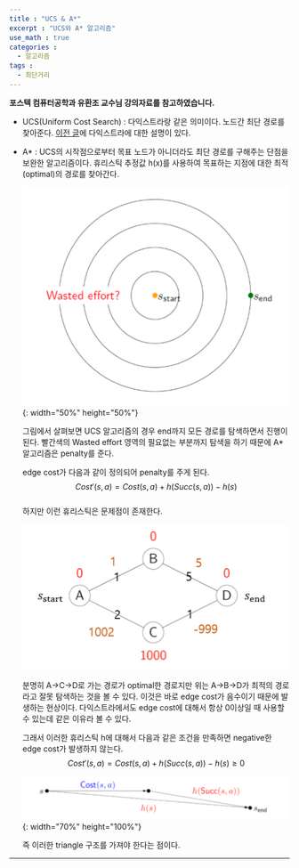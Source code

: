 ```yaml
---
title : "UCS & A*"
excerpt : "UCS와 A* 알고리즘"
use_math : true
categories :
  - 알고리즘
tags :
  - 최단거리
---
```


__포스텍 컴퓨터공학과 유환조 교수님 강의자료를 참고하였습니다.__

- UCS(Uniform Cost Search) : 다익스트라랑 같은 의미이다. 노드간 최단 경로를 찾아준다. [이전 글](https://yms218.github.io/알고리즘/다익스트라/)에 다익스트라에 대한 설명이 있다.

- A* : UCS의 시작점으로부터 목표 노드가 아니더라도 최단 경로를 구해주는 단점을 보완한 알고리즘이다. 휴리스틱 추정값 h(x)를 사용하여 목표하는 지점에 대한 최적(optimal)의 경로를 찾아간다.

  ![](/assets/images/UCS단점.png){: width="50%" height="50%"}  

  그림에서 살펴보면 UCS 알고리즘의 경우 end까지 모든 경로를 탐색하면서 진행이 된다. 빨간색의 Wasted effort 영역의 필요없는 부분까지 탐색을 하기 때문에 A* 알고리즘은 penalty를 준다.

  edge cost가 다음과 같이 정의되어 penalty를 주게 된다.  $$Cost'(s,a)=Cost(s,a)+h(Succ(s,a))-h(s)$$  
  하지만 이런 휴리스틱은 문제점이 존재한다.

  ![](/assets/images/a_star.png)

  분명히 A->C->D로 가는 경로가 optimal한 경로지만 위는 A->B->D가 최적의 경로라고 잘못 탐색하는 것을 볼 수 있다. 이것은 바로 edge cost가 음수이기 때문에 발생하는 현상이다. 다익스트라에서도 edge cost에 대해서 항상 0이상일 때 사용할 수 있는데 같은 이유라 볼 수 있다.  

  그래서 이러한 휴리스틱 h에 대해서 다음과 같은 조건을 만족하면 negative한 edge cost가 발생하지 않는다.  
  $$Cost'(s,a)=Cost(s,a)+h(Succ(s,a))-h(s)\ge 0$$

  ![](/assets/images/h_consist.png){: width="70%" height="100%"}  

  즉 이러한 triangle 구조를 가져야 한다는 점이다.

---
